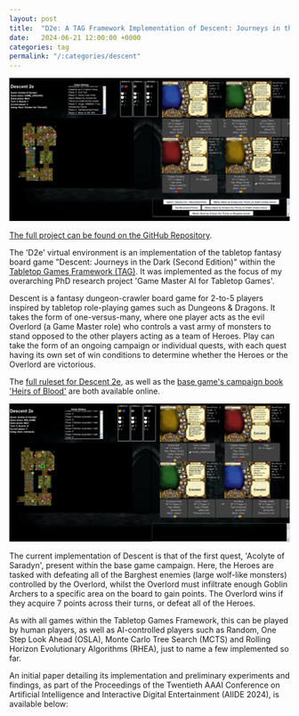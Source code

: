 ```yaml
---
layout: post
title:  "D2e: A TAG Framework Implementation of Descent: Journeys in the Dark"
date:   2024-06-21 12:00:00 +0000
categories: tag
permalink: "/:categories/descent"
---
```


![gameplay](../img/Descent_1.png "An example screenshot of gameplay.")

[The full project can be found on the GitHub Repository][github].

The 'D2e' virtual environment is an implementation of the tabletop fantasy board game "Descent: Journeys in the Dark (Second Edition)" within the [Tabletop Games Framework (TAG)][tag]. It was implemented as the focus of my overarching PhD research project 'Game Master AI for Tabletop Games'.

Descent is a fantasy dungeon-crawler board game for 2-to-5 players inspired by tabletop role-playing games such as Dungeons & Dragons. It takes the form of one-versus-many, where one player acts as the evil Overlord (a Game Master role) who controls a vast army of monsters to stand opposed to the other players acting as a team of Heroes. Play can take the form of an ongoing campaign or individual quests, with each quest having its own set of win conditions to determine whether the Heroes or the Overlord are victorious.

The [full ruleset for Descent 2e][rules], as well as the [base game's campaign book 'Heirs of Blood'][heirs] are both available online.

![gameplay](../img/Descent_2.png "An example screenshot of gameplay. The Heroes have defeated the Overlord.")

The current implementation of Descent is that of the first quest, 'Acolyte of Saradyn', present within the base game campaign. Here, the Heroes are tasked with defeating all of the Barghest enemies (large wolf-like monsters) controlled by the Overlord, whilst the Overlord must infiltrate enough Goblin Archers to a specific area on the board to gain points. The Overlord wins if they acquire 7 points across their turns, or defeat all of the Heroes.

As with all games within the Tabletop Games Framework, this can be played by human players, as well as AI-controlled players such as Random, One Step Look Ahead (OSLA), Monte Carlo Tree Search (MCTS) and Rolling Horizon Evolutionary Algorithms (RHEA), just to name a few implemented so far.

An initial paper detailing its implementation and preliminary experiments and findings, as part of the Proceedings of the Twentieth AAAI Conference on Artificial Intelligence and Interactive Digital Entertainment (AIIDE 2024), is available below:

<object data="../files/Journeys_in_the_Dark.pdf" width="1000" height="1000" type='application/pdf'></object>

[rules]: https://images-cdn.fantasyflightgames.com/ffg_content/descent-second-ed/support/DJ01_Rulebook_ENG.pdf
[heirs]: https://kupdf.net/download/heirs-of-blood_5912ca4fdc0d60a36f959ecc_pdf
[tag]: https://tabletopgames.ai/
[github]: https://github.com/GAIGResearch/TabletopGames/tree/descent